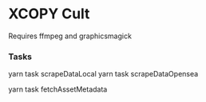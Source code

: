 # XCOPY Cult

Requires ffmpeg and graphicsmagick



### Tasks 

yarn task scrapeDataLocal
yarn task scrapeDataOpensea

yarn task fetchAssetMetadata 

